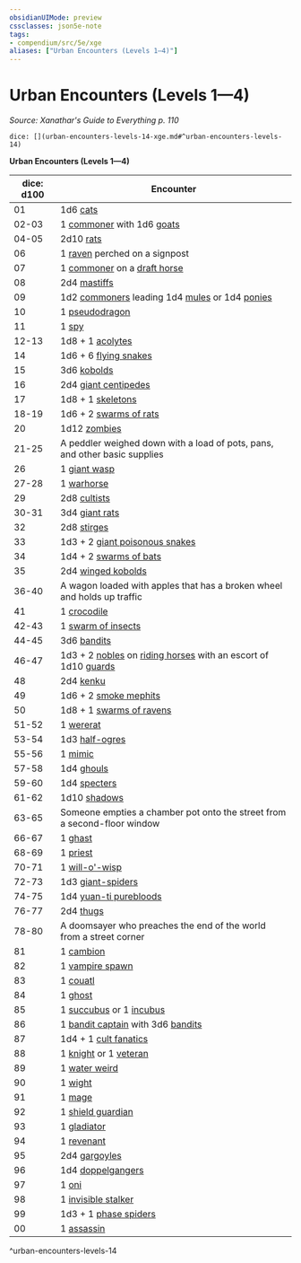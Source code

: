 ```yaml
---
obsidianUIMode: preview
cssclasses: json5e-note
tags:
- compendium/src/5e/xge
aliases: ["Urban Encounters (Levels 1—4)"]
---
```

# Urban Encounters (Levels 1—4)
*Source: Xanathar's Guide to Everything p. 110* 

`dice: [](urban-encounters-levels-14-xge.md#^urban-encounters-levels-14)`

**Urban Encounters (Levels 1—4)**

| dice: d100 | Encounter |
|------------|-----------|
| 01 | 1d6 [cats](/compendium/bestiary/beast/cat.md) |
| 02-03 | 1 [commoner](/compendium/bestiary/humanoid/commoner.md) with 1d6 [goats](/compendium/bestiary/beast/goat.md) |
| 04-05 | 2d10 [rats](/compendium/bestiary/beast/rat.md) |
| 06 | 1 [raven](/compendium/bestiary/beast/raven.md) perched on a signpost |
| 07 | 1 [commoner](/compendium/bestiary/humanoid/commoner.md) on a [draft horse](/compendium/bestiary/beast/draft-horse.md) |
| 08 | 2d4 [mastiffs](/compendium/bestiary/beast/mastiff.md) |
| 09 | 1d2 [commoners](/compendium/bestiary/humanoid/commoner.md) leading 1d4 [mules](/compendium/bestiary/beast/mule.md) or 1d4 [ponies](/compendium/bestiary/beast/pony.md) |
| 10 | 1 [pseudodragon](/compendium/bestiary/dragon/pseudodragon.md) |
| 11 | 1 [spy](/compendium/bestiary/humanoid/spy.md) |
| 12-13 | 1d8 + 1 [acolytes](/compendium/bestiary/humanoid/acolyte.md) |
| 14 | 1d6 + 6 [flying snakes](/compendium/bestiary/beast/flying-snake.md) |
| 15 | 3d6 [kobolds](/compendium/bestiary/humanoid/kobold.md) |
| 16 | 2d4 [giant centipedes](/compendium/bestiary/beast/giant-centipede.md) |
| 17 | 1d8 + 1 [skeletons](/compendium/bestiary/undead/skeleton.md) |
| 18-19 | 1d6 + 2 [swarms of rats](/compendium/bestiary/beast/swarm-of-rats.md) |
| 20 | 1d12 [zombies](/compendium/bestiary/undead/zombie.md) |
| 21-25 | A peddler weighed down with a load of pots, pans, and other basic supplies |
| 26 | 1 [giant wasp](/compendium/bestiary/beast/giant-wasp.md) |
| 27-28 | 1 [warhorse](/compendium/bestiary/beast/warhorse.md) |
| 29 | 2d8 [cultists](/compendium/bestiary/humanoid/cultist.md) |
| 30-31 | 3d4 [giant rats](/compendium/bestiary/beast/giant-rat.md) |
| 32 | 2d8 [stirges](/compendium/bestiary/beast/stirge.md) |
| 33 | 1d3 + 2 [giant poisonous snakes](/compendium/bestiary/beast/giant-poisonous-snake.md) |
| 34 | 1d4 + 2 [swarms of bats](/compendium/bestiary/beast/swarm-of-bats.md) |
| 35 | 2d4 [winged kobolds](/compendium/bestiary/humanoid/winged-kobold.md) |
| 36-40 | A wagon loaded with apples that has a broken wheel and holds up traffic |
| 41 | 1 [crocodile](/compendium/bestiary/beast/crocodile.md) |
| 42-43 | 1 [swarm of insects](/compendium/bestiary/beast/swarm-of-insects.md) |
| 44-45 | 3d6 [bandits](/compendium/bestiary/humanoid/bandit.md) |
| 46-47 | 1d3 + 2 [nobles](/compendium/bestiary/humanoid/noble.md) on [riding horses](/compendium/bestiary/beast/riding-horse.md) with an escort of 1d10 [guards](/compendium/bestiary/humanoid/guard.md) |
| 48 | 2d4 [kenku](/compendium/bestiary/humanoid/kenku.md) |
| 49 | 1d6 + 2 [smoke mephits](/compendium/bestiary/elemental/smoke-mephit.md) |
| 50 | 1d8 + 1 [swarms of ravens](/compendium/bestiary/beast/swarm-of-ravens.md) |
| 51-52 | 1 [wererat](/compendium/bestiary/humanoid/wererat.md) |
| 53-54 | 1d3 [half-ogres](/compendium/bestiary/giant/half-ogre-ogrillon.md) |
| 55-56 | 1 [mimic](/compendium/bestiary/monstrosity/mimic.md) |
| 57-58 | 1d4 [ghouls](/compendium/bestiary/undead/ghoul.md) |
| 59-60 | 1d4 [specters](/compendium/bestiary/undead/specter.md) |
| 61-62 | 1d10 [shadows](/compendium/bestiary/undead/shadow.md) |
| 63-65 | Someone empties a chamber pot onto the street from a second-floor window |
| 66-67 | 1 [ghast](/compendium/bestiary/undead/ghast.md) |
| 68-69 | 1 [priest](/compendium/bestiary/humanoid/priest.md) |
| 70-71 | 1 [will-o'-wisp](/compendium/bestiary/undead/will-o-wisp.md) |
| 72-73 | 1d3 [giant-spiders](/compendium/bestiary/beast/giant-spider.md) |
| 74-75 | 1d4 [yuan-ti purebloods](/compendium/bestiary/humanoid/yuan-ti-pureblood.md) |
| 76-77 | 2d4 [thugs](/compendium/bestiary/humanoid/thug.md) |
| 78-80 | A doomsayer who preaches the end of the world from a street corner |
| 81 | 1 [cambion](/compendium/bestiary/fiend/cambion.md) |
| 82 | 1 [vampire spawn](/compendium/bestiary/undead/vampire-spawn.md) |
| 83 | 1 [couatl](/compendium/bestiary/celestial/couatl.md) |
| 84 | 1 [ghost](/compendium/bestiary/undead/ghost.md) |
| 85 | 1 [succubus](/compendium/bestiary/fiend/succubus.md) or 1 [incubus](/compendium/bestiary/fiend/incubus.md) |
| 86 | 1 [bandit captain](/compendium/bestiary/humanoid/bandit-captain.md) with 3d6 [bandits](/compendium/bestiary/humanoid/bandit.md) |
| 87 | 1d4 + 1 [cult fanatics](/compendium/bestiary/humanoid/cult-fanatic.md) |
| 88 | 1 [knight](/compendium/bestiary/humanoid/knight.md) or 1 [veteran](/compendium/bestiary/humanoid/veteran.md) |
| 89 | 1 [water weird](/compendium/bestiary/elemental/water-weird.md) |
| 90 | 1 [wight](/compendium/bestiary/undead/wight.md) |
| 91 | 1 [mage](/compendium/bestiary/humanoid/mage.md) |
| 92 | 1 [shield guardian](/compendium/bestiary/construct/shield-guardian.md) |
| 93 | 1 [gladiator](/compendium/bestiary/humanoid/gladiator.md) |
| 94 | 1 [revenant](/compendium/bestiary/undead/revenant.md) |
| 95 | 2d4 [gargoyles](/compendium/bestiary/elemental/gargoyle.md) |
| 96 | 1d4 [doppelgangers](/compendium/bestiary/monstrosity/doppelganger.md) |
| 97 | 1 [oni](/compendium/bestiary/giant/oni.md) |
| 98 | 1 [invisible stalker](/compendium/bestiary/elemental/invisible-stalker.md) |
| 99 | 1d3 + 1 [phase spiders](/compendium/bestiary/monstrosity/phase-spider.md) |
| 00 | 1 [assassin](/compendium/bestiary/humanoid/assassin.md) |
^urban-encounters-levels-14